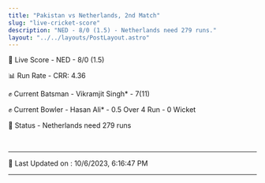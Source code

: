```yaml
---
title: "Pakistan vs Netherlands, 2nd Match"
slug: "live-cricket-score"
description: "NED - 8/0 (1.5) - Netherlands need 279 runs."
layout: "../../layouts/PostLayout.astro"
---
```


🔴 Live Score - NED - 8/0 (1.5)  

📊 Run Rate - CRR: 4.36  

✊ Current Batsman - Vikramjit Singh* - 7(11)  

✊ Current Bowler - Hasan Ali* - 0.5 Over 4 Run - 0 Wicket  

📑 Status - Netherlands need 279 runs

<br />

***

📝 Last Updated on : 10/6/2023, 6:16:47 PM

***

